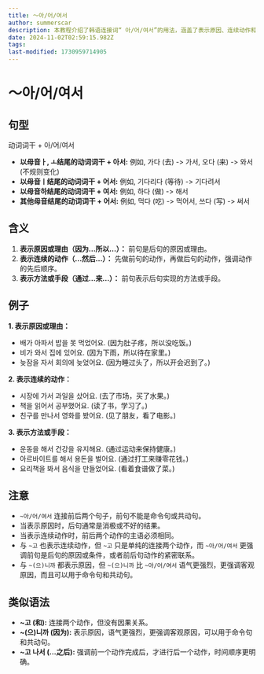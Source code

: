 ```yaml
---
title: 〜아/어/여서
author: summerscar
description: 本教程介绍了韩语连接词“ 아/어/여서”的用法，涵盖了表示原因、连续动作和方法等三种主要含义。教程通过例句和注意要点帮助学习者理解和应用该语法结构。
date: 2024-11-02T02:59:15.982Z
tags:
last-modified: 1730959714905
---
```


# 〜아/어/여서

## 句型

动词词干 + 아/어/여서

* **以母音ㅏ, ㅗ结尾的动词词干 + 아서:**  例如, 가다 (去) -> 가서,  오다 (来) -> 와서 (不规则变化)
* **以母音ㅣ结尾的动词词干 + 어서:**  例如,  기다리다 (等待) -> 기다려서
* **以母音하结尾的动词词干 + 여서:**  例如,  하다 (做) -> 해서
* **其他母音结尾的动词词干 + 어서:**  例如,  먹다 (吃) -> 먹어서,  쓰다 (写) -> 써서


## 含义

1. **表示原因或理由（因为...所以...）：**  前句是后句的原因或理由。
2. **表示连续的动作（...然后...）：**  先做前句的动作，再做后句的动作，强调动作的先后顺序。
3. **表示方法或手段（通过...来...）：**  前句表示后句实现的方法或手段。


## 例子

**1. 表示原因或理由：**

* <Speak>배가 아파서 밥을 못 먹었어요.</Speak> (因为肚子疼，所以没吃饭。)
* <Speak>비가 와서 집에 있어요.</Speak> (因为下雨，所以待在家里。)
* <Speak>늦잠을 자서 회의에 늦었어요.</Speak> (因为睡过头了，所以开会迟到了。)

**2. 表示连续的动作：**

* <Speak>시장에 가서 과일을 샀어요.</Speak> (去了市场，买了水果。)
* <Speak>책을 읽어서 공부했어요.</Speak> (读了书，学习了。)
* <Speak>친구를 만나서 영화를 봤어요.</Speak> (见了朋友，看了电影。)

**3. 表示方法或手段：**

* <Speak>운동을 해서 건강을 유지해요.</Speak> (通过运动来保持健康。)
* <Speak>아르바이트를 해서 용돈을 벌어요.</Speak> (通过打工来赚零花钱。)
* <Speak>요리책을 봐서 음식을 만들었어요.</Speak> (看着食谱做了菜。)



## 注意

*  `~아/어/여서`  连接前后两个句子，前句不能是命令句或共动句。
*  当表示原因时，后句通常是消极或不好的结果。
*  当表示连续动作时，前后两个动作的主语必须相同。
*  与 `~고` 也表示连续动作，但 `~고`  只是单纯的连接两个动作，而 `~아/어/여서` 更强调前句是后句的原因或条件，或者前后句动作的紧密联系。
*  与 `~(으)니까`  都表示原因，但 `~(으)니까`  比 `~아/어/여서`  语气更强烈，更强调客观原因，而且可以用于命令句和共动句。


## 类似语法

* **~고 (和):**  连接两个动作，但没有因果关系。
* **~(으)니까 (因为):**  表示原因，语气更强烈，更强调客观原因，可以用于命令句和共动句。
* **~고 나서 (…之后):**  强调前一个动作完成后，才进行后一个动作，时间顺序更明确。
